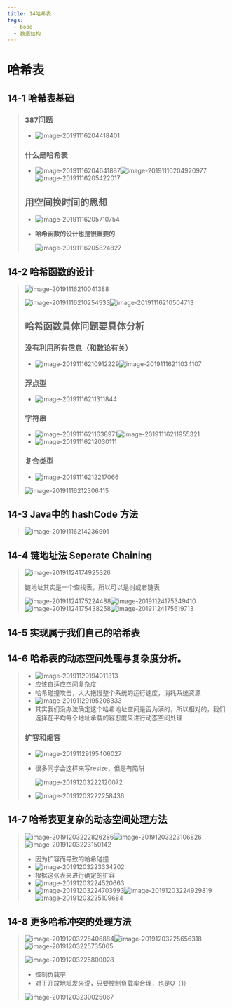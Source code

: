 ```yaml
---
title: 14哈希表
tags: 
  - bobo
  - 数据结构
---
```



# 哈希表

## 14-1 哈希表基础

> ### 387问题
>
> - ![image-20191116204418401](https://tva1.sinaimg.cn/large/006y8mN6ly1g90615s3g0j30be06ytan.jpg)
>
> ### 什么是哈希表
>
> - ![image-20191116204641887](https://tva1.sinaimg.cn/large/006y8mN6ly1g9063p4rfoj30k80cngnh.jpg)![image-20191116204920977](https://tva1.sinaimg.cn/large/006y8mN6ly1g9066fbmo5j30kd0br0uv.jpg)![image-20191116205422017](https://tva1.sinaimg.cn/large/006y8mN6ly1g906bo0omyj30lx0c30vg.jpg)
>
> ## 用空间换时间的思想
>
> - ![image-20191116205710754](https://tva1.sinaimg.cn/large/006y8mN6ly1g906eo6q37j30mk0b876v.jpg)
>
> - **哈希函数的设计也是很重要的**
>
>   ![image-20191116205824827](https://tva1.sinaimg.cn/large/006y8mN6ly1g906fuezqlj30gi0bpjt5.jpg)

## 14-2 哈希函数的设计

> ![image-20191116210041388](https://tva1.sinaimg.cn/large/006y8mN6ly1g906i89ec4j30el0alwgl.jpg)
>
> ![image-20191116210254533](https://tva1.sinaimg.cn/large/006y8mN6ly1g906kj4utlj30j00baq5f.jpg)![image-20191116210504713](https://tva1.sinaimg.cn/large/006y8mN6ly1g906msdlqkj30jy0b3dia.jpg)
>
> ## 哈希函数具体问题要具体分析
>
> ### 没有利用所有信息（和数论有关）
>
> - ![image-20191116210912229](https://tva1.sinaimg.cn/large/006y8mN6ly1g906r2q061j30jp0bj76r.jpg)![image-20191116211034107](https://tva1.sinaimg.cn/large/006y8mN6ly1g906smow0cj30ki0d9ten.jpg)
>
> ### 浮点型
>
> - ![image-20191116211311844](https://tva1.sinaimg.cn/large/006y8mN6ly1g906v8heyoj30ll0bs426.jpg)
>
> ### 字符串
>
> - ![image-20191116211638971](https://tva1.sinaimg.cn/large/006y8mN6ly1g906yv52q0j30kx0baju0.jpg)![image-20191116211955321](https://tva1.sinaimg.cn/large/006y8mN6ly1g90728gw81j30nb0aojus.jpg)
> - ![image-20191116212030111](https://tva1.sinaimg.cn/large/006y8mN6ly1g9072uafmfj30mz0ag76l.jpg)
>
> ### 复合类型
>
> - ![image-20191116212217066](https://tva1.sinaimg.cn/large/006y8mN6ly1g9074pabu9j30me0a6q5q.jpg)
>
> ![image-20191116212306415](https://tva1.sinaimg.cn/large/006y8mN6ly1g9075jb9kjj30eo0brq4r.jpg)

## 14-3 Java中的 hashCode 方法

> ![image-20191116214236991](https://tva1.sinaimg.cn/large/006y8mN6ly1g907puw9o6j30nz0betee.jpg)

## 14-4 链地址法 Seperate Chaining

> ![image-20191124174925326](https://tva1.sinaimg.cn/large/006y8mN6ly1g999xpzngdj30ny0cxtao.jpg)
>
> 链地址其实是一个查找表，所以可以是树或者链表
>
> ![image-20191124175224488](https://tva1.sinaimg.cn/large/006y8mN6ly1g99a0ru6y0j30js0ctjta.jpg)![image-20191124175349410](https://tva1.sinaimg.cn/large/006y8mN6ly1g99a28kzx1j30ic0cl0uy.jpg)![image-20191124175438258](https://tva1.sinaimg.cn/large/006y8mN6ly1g99a33hqzxj30lm0d1ju7.jpg)![image-20191124175619713](https://tva1.sinaimg.cn/large/006y8mN6ly1g99a4urx17j30b804ggm9.jpg)
>
> 
>

## 14-5 实现属于我们自己的哈希表

> 

## 14-6 哈希表的动态空间处理与复杂度分析。

> - ![image-20191129194911313](https://tva1.sinaimg.cn/large/006tNbRwly1g9f5hxg2foj30v30hl78l.jpg)
> - 应该自适应空间复杂度
> - 哈希碰撞攻击，大大拖慢整个系统的运行速度，消耗系统资源
> - ![image-20191129195208333](https://tva1.sinaimg.cn/large/006tNbRwly1g9f5kyseb9j30rc0hln0l.jpg)
> - 其实我们没办法确定这个哈希地址空间是否为满的，所以相对的，我们选择在平均每个地址承载的容忍度来进行动态空间处理
>
> ### 扩容和缩容
>
>   - ![image-20191129195406027](https://tva1.sinaimg.cn/large/006tNbRwly1g9f5mxzysrj30tb0hbgr0.jpg)
>
>   - 很多同学会这样来写resize，但是有陷阱
>
>     ![image-20191203222120072](https://tva1.sinaimg.cn/large/006tNbRwly1g9jwdgk85vj30f206376v.jpg)
>
> - ![image-20191203222258436](https://tva1.sinaimg.cn/large/006tNbRwly1g9jwf4e2vkj30ee075gok.jpg)

## 14-7 哈希表更复杂的动态空间处理方法

> ![image-20191203222826286](https://tva1.sinaimg.cn/large/006tNbRwly1g9jwkrpr4wj30ce03waax.jpg)![image-20191203223106826](https://tva1.sinaimg.cn/large/006tNbRwly1g9jwnjvzo8j30ka0bf76s.jpg)![image-20191203223150142](https://tva1.sinaimg.cn/large/006tNbRwly1g9jwocnzxfj30l40antaw.jpg)
>
> - 因为扩容而导致的哈希碰撞
> - ![image-20191203223334202](https://tva1.sinaimg.cn/large/006tNbRwly1g9jwq498d7j30m40d0tee.jpg)
> - 根据这张表来进行确定的扩容
> - ![image-20191203224520663](https://tva1.sinaimg.cn/large/006tNbRwly1g9jx2d1pumj309w06rwf5.jpg)
> - ![image-20191203224703993](https://tva1.sinaimg.cn/large/006tNbRwly1g9jx45cl38j30de0c8dhd.jpg)![image-20191203224929819](https://tva1.sinaimg.cn/large/006tNbRwly1g9jx6oonaxj30lu09qacv.jpg)![image-20191203225109684](https://tva1.sinaimg.cn/large/006tNbRwly1g9jx8esr1cj30m50ccwi8.jpg)

## 14-8 更多哈希冲突的处理方法

> ![image-20191203225406884](https://tva1.sinaimg.cn/large/006tNbRwly1g9jxbhcygjj30ki0e5go2.jpg)![image-20191203225656318](https://tva1.sinaimg.cn/large/006tNbRwly1g9jxefwr2bj30ib0eo0vs.jpg)![image-20191203225735065](https://tva1.sinaimg.cn/large/006tNbRwly1g9jxf3ou4pj30if0ectbv.jpg)
>
> ![image-20191203225800028](https://tva1.sinaimg.cn/large/006tNbRwly1g9jxfj1aulj30j60f777k.jpg)
>
> - 控制负载率
> - 对于开放地址发来说，只要控制负载率合理，也是O（1）
>
> ![image-20191203230025067](https://tva1.sinaimg.cn/large/006tNbRwly1g9jxi1pkcwj30i70a3adb.jpg)